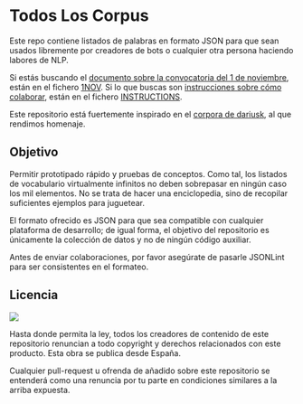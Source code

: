 # Todos Los Corpus

Este repo contiene listados de palabras en formato JSON para que sean usados libremente por creadores de bots o cualquier otra persona haciendo labores de NLP.

Si estás buscando el [documento sobre la convocatoria del 1 de noviembre](1NOV.md), están en el fichero [1NOV](1NOV.md). Si lo que buscas son [instrucciones sobre cómo colaborar](INSTRUCTIONS.md), están en el fichero [INSTRUCTIONS](INSTRUCTIONS.md).

Este repositorio está fuertemente inspirado en el [corpora de dariusk](http://github.com/dariusk/corpora), al que rendimos homenaje.

## Objetivo

Permitir prototipado rápido y pruebas de conceptos. Como tal, los listados de vocabulario virtualmente infinitos no deben sobrepasar en ningún caso los mil elementos. No se trata de hacer una enciclopedia, sino de recopilar suficientes ejemplos para juguetear.

El formato ofrecido es JSON para que sea compatible con cualquier plataforma de desarrollo; de igual forma, el objetivo del repositorio es únicamente la colección de datos y no de ningún código auxiliar.

Antes de enviar colaboraciones, por favor asegúrate de pasarle JSONLint para ser consistentes en el formateo.

## Licencia

<a href="http://creativecommons.org/publicdomain/zero/1.0/"><img src="http://i.creativecommons.org/p/zero/1.0/88x31.png"></a>

Hasta donde permita la ley, todos los creadores de contenido de este repositorio renuncian a todo copyright y derechos relacionados con este producto. Esta obra se publica desde España.

Cualquier pull-request u ofrenda de añadido sobre este repositorio se entenderá como una renuncia por tu parte en condiciones similares a la arriba expuesta.
